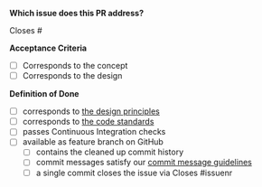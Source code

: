<!--

Thanks for creating this pull request!

Please make sure you provide the relevant context.

-->

__Which issue does this PR address?__

Closes #

__Acceptance Criteria__

<!--

Link the acceptance criteria here if they are defined.

-->

* [ ] Corresponds to the concept <!-- link document here -->
* [ ] Corresponds to the design <!-- link document here -->

__Definition of Done__

* [ ] corresponds to [the design principles](https://github.com/bpmn-io/design-principles)
* [ ] corresponds to [the code standards](https://github.com/bpmn-io/.github/blob/master/.github/CONTRIBUTING.md#create-a-pull-request)
* [ ] passes Continuous Integration checks
* [ ] available as feature branch on GitHub
  * [ ] contains the cleaned up commit history
  * [ ] commit messages satisfy our [commit message guidelines](https://www.conventionalcommits.org/)
  * [ ] a single commit closes the issue via Closes #issuenr
